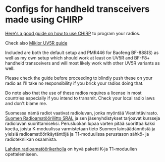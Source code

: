 # Configs for handheld transceivers made using CHIRP

[Here's a good guide on how to use CHIRP](http://www.miklor.com/COM/UV_CHIRP.php) to program your radios.

Check also [Miklor UV5R guide](http://www.miklor.com/uv5r/UV5R-MenuDef.php)

Included are both the default setup and PMR446 for Baofeng BF-888(S) as well as my own setup which should work at least on UV5R and BF-F8+ handheld transceivers and will most likely work with other UV5R variants as well. 

Please check the guide before proceeding to blindly push these on your radio as I'll take no responsibility if you brick your radios doing that.

Do note also that the use of these radios requires a license in most countries especially if you intend to transmit. Check your local radio laws and don't blame me. 

Suomessa nämä radiot vaativat radioluvan, jonka myöntää Viestintävirasto. [Suomen Radioamatööriliitto SRAL](https://sral.info/) ja sen jäsenyhdistykset tarjoavat kursseja radioluvan suorittamiseksi. Perusluokan lupaa varten pitää suorittaa kaksi koetta, joista K-moduulissa varmistetaan tieto Suomen lainsäädännöstä ja yleisiä radioamatöörikäytäntöjä ja T1-moduulissa perustason sähkö- ja radiotekniikan osaamista. 

[Lahden radioamatöörikerholla](http://www.oh3ac.fi/kurssimateriaali.html) on hyvä paketti K-ja T1-moduulien opettelemiseen.
